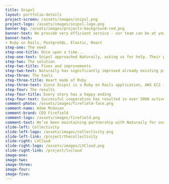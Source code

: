 ```yaml
---
title: Snipsl
layout: portfolio-details
project-screen: /assets/images/snipsl.png
project-logo: /assets/images/snipsl-logo.png
banner-bg: /assets/images/projects-background-red.png
banner-text: We provide very efficient service - our team can be at your disposal within couple of days since the first time you contact us.
banner-tech:
- Ruby on Rails, PostgreSQL, Elastic, React
step-one: The need
step-one-title: Once upon a time...
step-one-text: Snipsl approached Naturaily, asking us for help. Their product was lacking documentation - it was a black box that needed lots of fixes and improvements. Features that had been worked on by previous IT teams working with Snipsl were not functioning properly, therefore, at that time, they were not implemented.<br><br>On top of the regular bug fixing and active maintenance of the service, Snipsl group requested implementation of a Shopify-based online store to provide steady income for the service as well as other minor but useful features.
step-two: The solution
step-two-title: Fixes and improvements
step-two-text: Naturaily has significantly improved already existing product by fixing issues left by previous Snipsl developers as well as creating new features and functionalities.<br><br>New Snipsl shop allows authors to earn money and provides first monetization model since the very launch of the platform. The shop offers hardcover versions of the books as well as Snipsl e-books.<br><br>Survey system was added so authors can better interact with their readers. Now authors can not only share text posts but also sounds and pictures.<br><br>Users can now like the stories with the heart icon and share them on Facebook and other social media.
step-three: The tools
step-three-title: Heart made of Ruby
step-three-text: Since Snipsl is a Ruby on Rails application, AWS EC2 instance has been chosen for the server.<br><br>It opened a door for Naturaily to implement many other useful Amazon services, such as RDS PostgreSQL database, ElastiCache Redis, CloudFront, Route53 and VPC.<br><br>Snipsl’s website utilizes React with Redux for the frontend which is stored on AWS S3. Mobile applications for iOS and Android were created natively.<br><br>The e-shop stands strong on Shopify platform.<br><br>Project has been managed using Kanban methodology.
step-four: The results
step-four-title: Every story has a happy ending
step-four-text: Successful cooperation has resulted in over 5000 active users, 900 books published by 500 authors, online shop and bug-free service.
comment-photo: /assets/images/firefield-face.png
comment-name: Adam McGovan
comment-brand: CEO Firefield
comment-logo: /assets/images/firefield.png
comment-text: We’ve been maintaining partnership with Naturaily for over a year. Marcin and his team have always delivered on time. They are excellent developers that managed to improve and support our product which, at that time, had no documentation left by previous team. Since the collaboration with Naturaily is very successful I would definitely recommend them to anyone looking for professional Ruby on Rails developers.
slide-left: Collectivity
slide-left-logo: /assets/images/collectivity.png
slide-left-link: /project/thecollectivity
slide-right: LVCloud
slide-right-logo: /assets/images/LVCloud.png
slide-right-link: /project/lvcloud
image-one:
image-two:
image-three:
image-four:
image-five:
---
```

